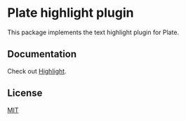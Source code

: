 # Plate highlight plugin

This package implements the text highlight plugin for Plate.

## Documentation

Check out [Highlight](https://platejs.org/docs/highlight).

## License

[MIT](../../LICENSE)
